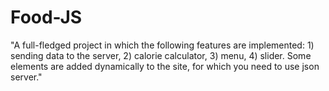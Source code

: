 # Food-JS

"A full-fledged project in which the following features are implemented: 1) sending data to the server, 2) calorie calculator, 3) menu, 4) slider. Some elements are added dynamically to the site, for which you need to use json server."
